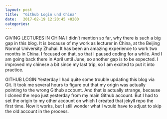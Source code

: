 ```yaml
---
layout: post
title:  "Github Login und China"
date:   2017-02-19 12:20:45 +0200
categories: 
---
```


GIVING LECTURES IN CHINA
I didn’t mention so far, why there is such a big gap in this blog. It is because of my work as lecturer in China, at the Beijing Normal University Zhuhai. It has been an amazing experience to work two months in China. I focused on that, so that I paused coding for a while. And I am going back there in April until June, so another gap is to be expected. 
I improved my chinese a bit since my last trip, so I am excited to put it into practice.

GITHUB LOGIN
Yesterday I had quite some trouble updating this blog via Git. It took me several hours to figure out that my origin was actually pointing to the wrong Github account. And that is actually strange, because I cloned the repo just yesterday from my main Github account. But I had to set the origin to my other account on which I created that jekyll repo the first time. Now it works, but I still wonder what I would have to adjust to skip the old account in the process.